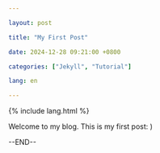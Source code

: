 ```yaml
---

layout: post

title: "My First Post"

date: 2024-12-28 09:21:00 +0800

categories: ["Jekyll", "Tutorial"]

lang: en

---
```


{% include lang.html %}

<p>Welcome to my blog. This is my first post: )</p>



--END--






